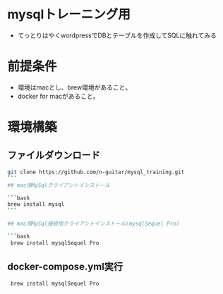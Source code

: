 # mysqlトレーニング用
- てっとりはやくwordpressでDBとテーブルを作成してSQLに触れてみる


# 前提条件
 - 環境はmacとし、brew環境があること。
 - docker for macがあること。
 
 
# 環境構築

## ファイルダウンロード
```bash
git clone https://github.com/n-guitar/mysql_training.git
``` 　
## mac用MySqlクライアントインストール

```bash
brew install mysql
``` 　

## mac用MySql接続用クライアントインストール(mysqlSequel Pro)

```bash
 brew install mysqlSequel Pro
```

## docker-compose.yml実行
```bash
 brew install mysqlSequel Pro
```
